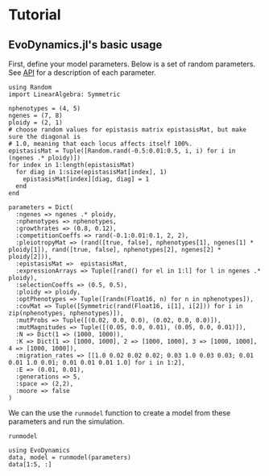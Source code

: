 # Tutorial

## EvoDynamics.jl's basic usage

First, define your model parameters. Below is a set of random parameters. See [API](@ref) for a description of each parameter.

```@example random
using Random
import LinearAlgebra: Symmetric

nphenotypes = (4, 5)
ngenes = (7, 8)
ploidy = (2, 1)
# choose random values for epistasis matrix epistasisMat, but make sure the diagonal is 
# 1.0, meaning that each locus affects itself 100%.
epistasisMat = Tuple([Random.rand(-0.5:0.01:0.5, i, i) for i in (ngenes .* ploidy)])
for index in 1:length(epistasisMat)
  for diag in 1:size(epistasisMat[index], 1)
    epistasisMat[index][diag, diag] = 1
  end
end

parameters = Dict(
  :ngenes => ngenes .* ploidy,
  :nphenotypes => nphenotypes,
  :growthrates => (0.8, 0.12),
  :competitionCoeffs => rand(-0.1:0.01:0.1, 2, 2),
  :pleiotropyMat => (rand([true, false], nphenotypes[1], ngenes[1] * ploidy[1]), rand([true, false], nphenotypes[2], ngenes[2] * ploidy[2])),
  :epistasisMat =>  epistasisMat,
  :expressionArrays => Tuple([rand() for el in 1:l] for l in ngenes .* ploidy),
  :selectionCoeffs => (0.5, 0.5),
  :ploidy => ploidy,
  :optPhenotypes => Tuple([randn(Float16, n) for n in nphenotypes]),
  :covMat => Tuple([Symmetric(rand(Float16, i[1], i[2])) for i in zip(nphenotypes, nphenotypes)]),
  :mutProbs => Tuple([(0.02, 0.0, 0.0), (0.02, 0.0, 0.0)]),
  :mutMagnitudes => Tuple([(0.05, 0.0, 0.01), (0.05, 0.0, 0.01)]),
  :N => Dict(1 => (1000, 1000)),
  :K => Dict(1 => [1000, 1000], 2 => [1000, 1000], 3 => [1000, 1000], 4 => [1000, 1000]),
  :migration_rates => [[1.0 0.02 0.02 0.02; 0.03 1.0 0.03 0.03; 0.01 0.01 1.0 0.01; 0.01 0.01 0.01 1.0] for i in 1:2],
  :E => (0.01, 0.01),
  :generations => 5,
  :space => (2,2),
  :moore => false
)
```

We can the use the `runmodel` function to create a model from these parameters and run the simulation.

```@docs
runmodel
```

```@example random
using EvoDynamics
data, model = runmodel(parameters)
data[1:5, :]
```